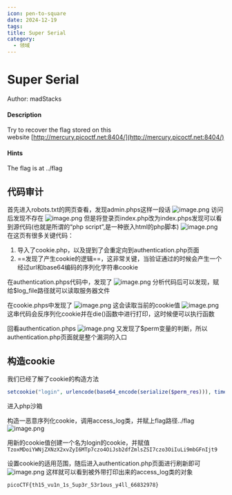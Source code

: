 ```yaml
---
icon: pen-to-square
date: 2024-12-19
tags: 
title: Super Serial
category:
  - 领域
---
```

# Super Serial
Author: madStacks
#### Description
Try to recover the flag stored on this website [http://mercury.picoctf.net:8404/](http://mercury.picoctf.net:8404/)
#### Hints
The flag is at ../flag
## 代码审计
首先进入robots.txt的网页查看，发现admin.phps这样一段话
![image.png](https://cdn.jsdelivr.net/gh/fakeppa/blog-img/20241219204250.png)
访问后发现不存在
![image.png](https://cdn.jsdelivr.net/gh/fakeppa/blog-img/20241219204334.png)
但是将登录页index.php改为index.phps发现可以看到源代码(也就是所谓的“php script”,是一种嵌入html的php脚本)
![image.png](https://cdn.jsdelivr.net/gh/fakeppa/blog-img/20241219205640.png)
在这页有很多关键代码：
1. 导入了cookie.php，以及提到了会重定向到authentication.php页面
2. ==发现了产生cookie的逻辑==，这非常关键，当验证通过的时候会产生一个经过url和base64编码的序列化字符串cookie


在authentication.phps代码中，发现了
![image.png](https://cdn.jsdelivr.net/gh/fakeppa/blog-img/20241219205005.png)
分析代码后可以发现，赋给$log_file路径就可以读取服务器文件

在cookie.phps中发现了
![image.png](https://cdn.jsdelivr.net/gh/fakeppa/blog-img/20241219210714.png)
这会读取当前的cookie值
![image.png](https://cdn.jsdelivr.net/gh/fakeppa/blog-img/20241219210507.png)
这串代码会反序列化cookie并在die()函数中进行打印，这时候便可以执行函数

回看authentication.phps
![image.png](https://cdn.jsdelivr.net/gh/fakeppa/blog-img/20241219211019.png)
又发现了$perm变量的判断，所以authentication.php页面就是整个漏洞的入口

## 构造cookie
我们已经了解了cookie的构造方法
```php
setcookie("login", urlencode(base64_encode(serialize($perm_res))), time() + (86400 * 30), "/");
```
进入php沙箱

构造一恶意序列化cookie，调用access_log类，并赋上flag路径../flag
![image.png](https://cdn.jsdelivr.net/gh/fakeppa/blog-img/20241219211636.png)

用新的cookie值创建一个名为login的cookie，并赋值`TzoxMDoiYWNjZXNzX2xvZyI6MTp7czo4OiJsb2dfZmlsZSI7czo3OiIuLi9mbGFnIjt9`

设置cookie的适用范围，随后进入authentication.php页面进行刷新即可
![image.png](https://cdn.jsdelivr.net/gh/fakeppa/blog-img/20241219211852.png)
这样就可以看到被外带打印出来的access_log类的对象
```
picoCTF{th15_vu1n_1s_5up3r_53r1ous_y4ll_66832978}
```